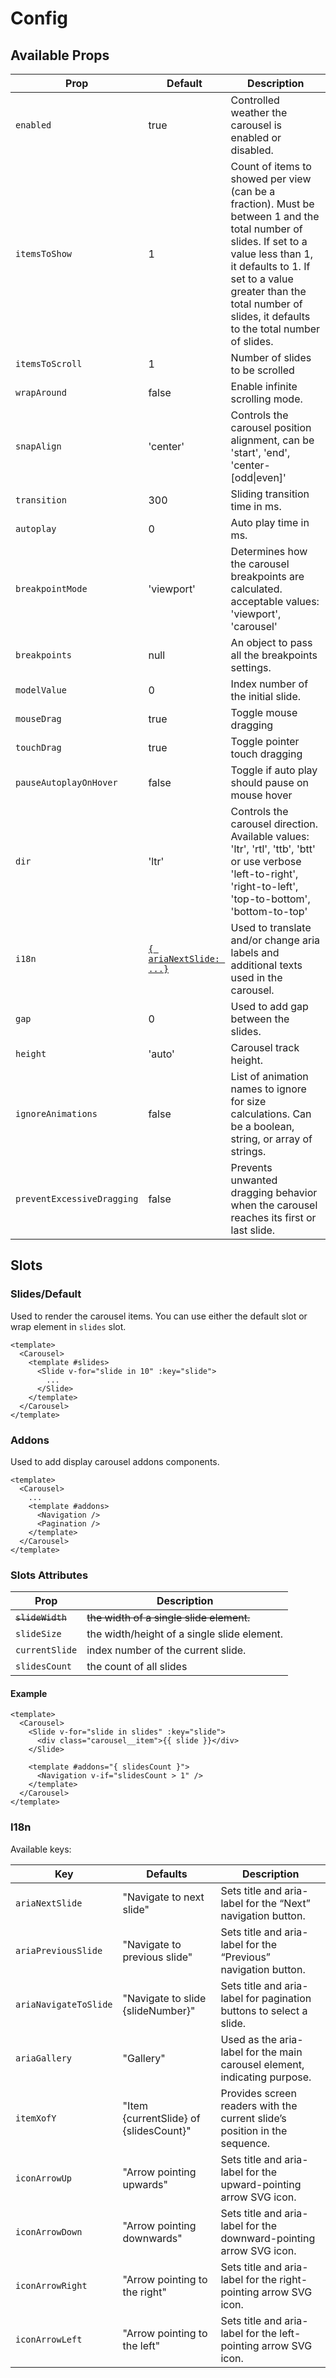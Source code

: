 # Config

## Available Props

| Prop                       | Default                          | Description                                                                                                                                                                                                                                                     |
| -------------------------- | -------------------------------- |-----------------------------------------------------------------------------------------------------------------------------------------------------------------------------------------------------------------------------------------------------------------|
| `enabled`                  | true                             | Controlled weather the carousel is enabled or disabled. <Badge text="0.8.0"/>                                                                                                                                                                                   |
| `itemsToShow`              | 1                                | Count of items to showed per view (can be a fraction). Must be between 1 and the total number of slides. If set to a value less than 1, it defaults to 1. If set to a value greater than the total number of slides, it defaults to the total number of slides. |
| `itemsToScroll`            | 1                                | Number of slides to be scrolled                                                                                                                                                                                                                                 |
| `wrapAround`               | false                            | Enable infinite scrolling mode.                                                                                                                                                                                                                                 |
| `snapAlign`                | 'center'                         | Controls the carousel position alignment, can be 'start', 'end', 'center-[odd\|even]'                                                                                                                                                                           |
| `transition`               | 300                              | Sliding transition time in ms.                                                                                                                                                                                                                                  |
| `autoplay`                 | 0                                | Auto play time in ms.                                                                                                                                                                                                                                           |
| `breakpointMode`           | 'viewport'                       | Determines how the carousel breakpoints are calculated. acceptable values: 'viewport', 'carousel' <Badge text="0.5.0"/>                                                                                                                                         |
| `breakpoints`              | null                             | An object to pass all the breakpoints settings.                                                                                                                                                                                                                 |
| `modelValue`               | 0                                | Index number of the initial slide.                                                                                                                                                                                                                              |
| `mouseDrag`                | true                             | Toggle mouse dragging                                                                                                                                                                                                                                           |
| `touchDrag`                | true                             | Toggle pointer touch dragging                                                                                                                                                                                                                                   |
| `pauseAutoplayOnHover`     | false                            | Toggle if auto play should pause on mouse hover                                                                                                                                                                                                                 |
| `dir`                      | 'ltr'                            | Controls the carousel direction. Available values: 'ltr', 'rtl', 'ttb', 'btt' or use verbose 'left-to-right', 'right-to-left', 'top-to-bottom', 'bottom-to-top' <Badge text="0.7.0"/>                                                                           |
| `i18n`                     | [`{ ariaNextSlide: ...}`](#i18n) | Used to translate and/or change aria labels and additional texts used in the carousel. <Badge text="0.3.1"/>                                                                                                                                                    |
| `gap`                      | 0                                | Used to add gap between the slides. <Badge text="0.6.0"/>                                                                                                                                                                                                       |
| `height`                   | 'auto'                           | Carousel track height. <Badge text="0.7.0"/>                                                                                                                                                                                                                    |
| `ignoreAnimations`         | false                            | List of animation names to ignore for size calculations. Can be a boolean, string, or array of strings. <Badge text="0.10.0"/>                                                                                                                                  |
| `preventExcessiveDragging` | false                            | Prevents unwanted dragging behavior when the carousel reaches its first or last slide. <Badge text="0.13.0" />                                                                                                                                                  |



## Slots

### Slides/Default

Used to render the carousel items. You can use either the default slot or wrap element in `slides` slot.

```vue
<template>
  <Carousel>
    <template #slides>
      <Slide v-for="slide in 10" :key="slide">
        ...
      </Slide>
    </template>
  </Carousel>
</template>
```

### Addons

Used to add display carousel addons components.

```vue
<template>
  <Carousel>
    ...
    <template #addons>
      <Navigation />
      <Pagination />
    </template>
  </Carousel>
</template>
```

### Slots Attributes

| Prop             | Description                                                                                 |
| ---------------- | ------------------------------------------------------------------------------------------- |
| ~~`slideWidth`~~ | ~~the width of a single slide element.~~  <Badge type="danger" text="Rename to slideSize"/> |
| `slideSize`      | the width/height of a single slide element.                                                 |
| `currentSlide`   | index number of the current slide.                                                          |
| `slidesCount`    | the count of all slides                                                                     |

#### Example

```vue {7,8,9}
<template>
  <Carousel>
    <Slide v-for="slide in slides" :key="slide">
      <div class="carousel__item">{{ slide }}</div>
    </Slide>
  
    <template #addons="{ slidesCount }">
      <Navigation v-if="slidesCount > 1" />
    </template>
  </Carousel>
</template>
```

### I18n

Available keys:

| Key                   | Defaults                               | Description                                                                |
| --------------------- | -------------------------------------- | -------------------------------------------------------------------------- |
| `ariaNextSlide`       | "Navigate to next slide"               | Sets title and aria-label for the “Next” navigation button.                |
| `ariaPreviousSlide`   | "Navigate to previous slide"           | Sets title and aria-label for the “Previous” navigation button.            |
| `ariaNavigateToSlide` | "Navigate to slide {slideNumber}"      | Sets title and aria-label for pagination buttons to select a slide.        |
| `ariaGallery`         | "Gallery"                              | Used as the aria-label for the main carousel element, indicating purpose.  |
| `itemXofY`            | "Item {currentSlide} of {slidesCount}" | Provides screen readers with the current slide’s position in the sequence. |
| `iconArrowUp`         | "Arrow pointing upwards"               | Sets title and aria-label for the upward-pointing arrow SVG icon.          |
| `iconArrowDown`       | "Arrow pointing downwards"             | Sets title and aria-label for the downward-pointing arrow SVG icon.        |
| `iconArrowRight`      | "Arrow pointing to the right"          | Sets title and aria-label for the right-pointing arrow SVG icon.           |
| `iconArrowLeft`       | "Arrow pointing to the left"           | Sets title and aria-label for the left-pointing arrow SVG icon.            |
